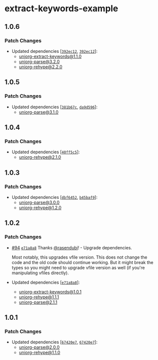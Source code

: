 # extract-keywords-example

## 1.0.6

### Patch Changes

- Updated dependencies [[`392ec12`](https://github.com/rasendubi/uniorg/commit/392ec12e3e2a019d40b2d6efea1456097b25e317), [`392ec12`](https://github.com/rasendubi/uniorg/commit/392ec12e3e2a019d40b2d6efea1456097b25e317)]:
  - uniorg-extract-keywords@1.1.0
  - uniorg-parse@3.2.0
  - uniorg-rehype@2.2.0

## 1.0.5

### Patch Changes

- Updated dependencies [[`381b67c`](https://github.com/rasendubi/uniorg/commit/381b67cf0d64c5926754fce04b54aa0b86699b85), [`da9d596`](https://github.com/rasendubi/uniorg/commit/da9d596718fb3656833f5c3a3d2e0abd9667eaa1)]:
  - uniorg-parse@3.1.0

## 1.0.4

### Patch Changes

- Updated dependencies [[`40ff5c5`](https://github.com/rasendubi/uniorg/commit/40ff5c5331c47f408484ba84daa2c18d81ba554d)]:
  - uniorg-rehype@2.1.0

## 1.0.3

### Patch Changes

- Updated dependencies [[`dbf6452`](https://github.com/rasendubi/uniorg/commit/dbf6452921ad03120bb9df87746aef52ac72b5fb), [`b45baf9`](https://github.com/rasendubi/uniorg/commit/b45baf992db4659e2732e888bd3860b9eff25504)]:
  - uniorg-parse@3.0.0
  - uniorg-rehype@1.2.0

## 1.0.2

### Patch Changes

- [#94](https://github.com/rasendubi/uniorg/pull/94) [`e71a8a8`](https://github.com/rasendubi/uniorg/commit/e71a8a85f4921d53fdf112df17bd37b92af1ed5d) Thanks [@rasendubi](https://github.com/rasendubi)! - Upgrade dependencies.

  Most notably, this upgrades vfile version. This does not change the code and the old code should continue working. But it might break the types so you might need to upgrade vfile version as well (if you're manipulating vfiles directly).

- Updated dependencies [[`e71a8a8`](https://github.com/rasendubi/uniorg/commit/e71a8a85f4921d53fdf112df17bd37b92af1ed5d)]:
  - uniorg-extract-keywords@1.0.1
  - uniorg-rehype@1.1.1
  - uniorg-parse@2.1.1

## 1.0.1

### Patch Changes

- Updated dependencies [[`67420e7`](https://github.com/rasendubi/uniorg/commit/67420e7fe05defc99b52aecce75fcc3831d39ff6), [`67420e7`](https://github.com/rasendubi/uniorg/commit/67420e7fe05defc99b52aecce75fcc3831d39ff6)]:
  - uniorg-parse@2.0.0
  - uniorg-rehype@1.1.0
